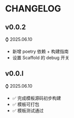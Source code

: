 # CHANGELOG

## v0.0.2

⌚ 2025.06.10

- 新增 poetry 依赖 + 构建指南
- 设置 Scaffold 的 debug 开关

## v0.0.l

⌚ 2025.06.10

- ✅ 完成模板源码初步构建
- ✅ 模板可打包
- ✅ 模板测试通过
